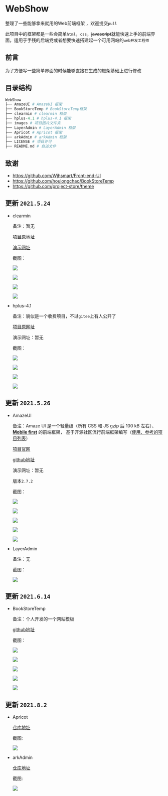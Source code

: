 # WebShow
整理了一些能够拿来就用的Web前端框架 ，欢迎提交`pull`

此项目中的框架都是一些会简单`html`，`css`，~~javascript~~就能快速上手的前端界面，适用于手残的后端党或者想要快速搭建起一个可用网站的`web开发工程师`

## 前言

为了方便写一些简单界面的时候能够直接在生成的框架基础上进行修改

## 目录结构

```python
WebShow
├── AmazeUI # AmazeUI 框架
├── BookStoreTemp # BookStoreTemp框架
├── clearmin # clearmin 框架
├── hplus-4.1 # hplus-4.1 框架
├── images # 项目图片文件夹
├── LayerAdmin # LayerAdmin 框架
├── Apricot # Apricot 框架
├── arkAdmin # arkAdmin 框架
├── LICENSE # 项目许可
├── README.md # 自述文件
```

## 致谢

+ https://github.com/Wjhsmart/Front-end-UI
+ https://github.com/houlongchao/BookStoreTemp
+ https://github.com/project-store/theme

## 更新 `2021.5.24`

+ clearmin

  备注：暂无

  [项目原地址](https://github.com/paomedia/clearmin)

  [演示网址](http://cm.paomedia.com/)

  截图：

  ![](https://github.com/Cl0udG0d/WebShow/blob/main/images/clearmin_1.png)

  ![](https://github.com/Cl0udG0d/WebShow/blob/main/images/clearmin_2.png)

  ![](https://github.com/Cl0udG0d/WebShow/blob/main/images/clearmin_3.png)

  ![](https://github.com/Cl0udG0d/WebShow/blob/main/images/clearmin_4.png)

+ hplus-4.1

  备注：貌似是一个收费项目，不过`gitee`上有人公开了

  [项目原网址](https://gitee.com/luanshijiaren/hplus-4.1)

  演示网址：暂无

  截图：
  
  ![](https://github.com/Cl0udG0d/WebShow/blob/main/images/hplus_1.png)
  
  ![](https://github.com/Cl0udG0d/WebShow/blob/main/images/hplus_2.png)
  
  ![](https://github.com/Cl0udG0d/WebShow/blob/main/images/hplus_3.png)
  
  ![](https://github.com/Cl0udG0d/WebShow/blob/main/images/hplus_4.png)

## 更新 `2021.5.26`

+ AmazeUI

  备注：Amaze UI 是一个轻量级（所有 CSS 和 JS gzip 后 100 kB 左右）、 [**Mobile first**](http://cbrac.co/113eY5h) 的前端框架， 基于开源社区流行前端框架编写（[使用、参考的项目列表](https://github.com/amazeui/amazeui#参考使用的项目)）

  [项目官网](https://amazeui.shopxo.net/)

  [github地址](https://github.com/amazeui/amazeui)

  演示网址：暂无

  版本`2.7.2`

  截图：

  ![](https://github.com/Cl0udG0d/WebShow/blob/main/images/AmazeUI_1.png)

  ![](https://github.com/Cl0udG0d/WebShow/blob/main/images/AmazeUI_2.png)

  ![](https://github.com/Cl0udG0d/WebShow/blob/main/images/AmazeUI_3.png)

  ![](https://github.com/Cl0udG0d/WebShow/blob/main/images/AmazeUI_4.png)

  ![](https://github.com/Cl0udG0d/WebShow/blob/main/images/AmazeUI_5.png)

+ LayerAdmin

  备注：无

  截图：

  ![](https://github.com/Cl0udG0d/WebShow/blob/main/images/LayerAdmin_1.png)

## 更新 `2021.6.14`

+ BookStoreTemp

  备注：个人开发的一个网站模板

  [github地址](https://github.com/houlongchao/BookStoreTemp)

  截图：

  ![](https://github.com/Cl0udG0d/WebShow/blob/main/images/BookStoreTemp_1.png)

  ![](https://github.com/Cl0udG0d/WebShow/blob/main/images/BookStoreTemp_2.png)

  ![](https://github.com/Cl0udG0d/WebShow/blob/main/images/BookStoreTemp_3.png)

  ![](https://github.com/Cl0udG0d/WebShow/blob/main/images/BookStoreTemp_4.png)

  ![](https://github.com/Cl0udG0d/WebShow/blob/main/images/BookStoreTemp_5.png)

## 更新 `2021.8.2`

+ Apricot

  [仓库地址](https://github.com/Cl0udG0d/WebShow/tree/main/Apricot)

  截图:

  ![](https://github.com/Cl0udG0d/WebShow/blob/main/images/Apricot_01.png)

+ arkAdmin

  [仓库地址](https://github.com/Cl0udG0d/WebShow/tree/main/arkAdmin)

  截图:

  ![](https://github.com/Cl0udG0d/WebShow/blob/main/images/arkAdmin_1.png)

  

